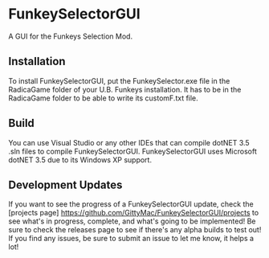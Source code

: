 # FunkeySelectorGUI
A GUI for the Funkeys Selection Mod.

## Installation
To install FunkeySelectorGUI, put the FunkeySelector.exe file in the RadicaGame folder of your U.B. Funkeys installation.
It has to be in the RadicaGame folder to be able to write its customF.txt file.

## Build
You can use Visual Studio or any other IDEs that can compile dotNET 3.5 .sln files to compile FunkeySelectorGUI.
FunkeySelectorGUI uses Microsoft dotNET 3.5 due to its Windows XP support.

## Development Updates
If you want to see the progress of a FunkeySelectorGUI update, check the [projects page] https://github.com/GittyMac/FunkeySelectorGUI/projects to see what's in progress, complete, and what's going to be implemented! Be sure to check the releases page to see if there's any alpha builds to test out! If you find any issues, be sure to submit an issue to let me know, it helps a lot!

